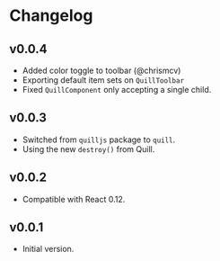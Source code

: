 Changelog
=========

v0.0.4
------
- Added color toggle to toolbar (@chrismcv)
- Exporting default item sets on `QuillToolbar`
- Fixed `QuillComponent` only accepting a single child.

v0.0.3
------
- Switched from `quilljs` package to `quill`.
- Using the new `destroy()` from Quill.

v0.0.2
------
- Compatible with React 0.12.

v0.0.1
------
- Initial version.
